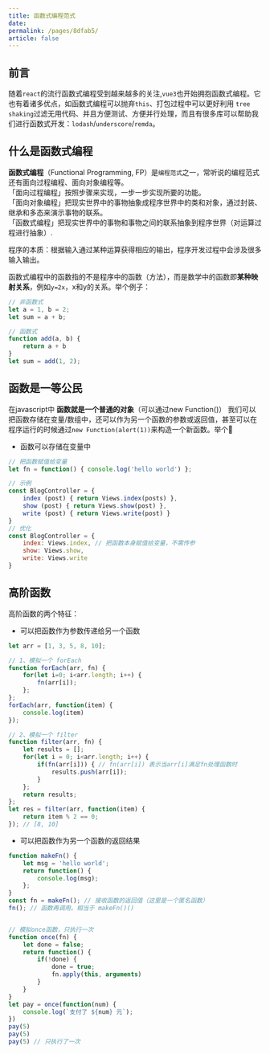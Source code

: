 ```yaml
---
title: 函数式编程范式
date: 
permalink: /pages/8dfab5/
article: false
---
```


## 前言
随着`react`的流行函数式编程受到越来越多的关注,`vue3`也开始拥抱函数式编程。它也有着诸多优点，如函数式编程可以抛弃`this`、打包过程中可以更好利用 `tree shaking`过滤无用代码、并且方便测试、方便并行处理，而且有很多库可以帮助我们进行函数式开发：`lodash`/`underscore`/`remda`。

## 什么是函数式编程
**函数式编程**（Functional Programming, FP）是`编程范式`之一，常听说的编程范式还有面向过程编程、面向对象编程等。  
「面向过程编程」按照步骤来实现，一步一步实现所要的功能。  
「面向对象编程」把现实世界中的事物抽象成程序世界中的类和对象，通过封装、继承和多态来演示事物的联系。  
「函数式编程」把现实世界中的事物和事物之间的联系抽象到程序世界（对运算过程进行抽象）.

程序的本质：根据输入通过某种运算获得相应的输出，程序开发过程中会涉及很多输入输出。  

函数式编程中的函数指的不是程序中的函数（方法），而是数学中的函数即**某种映射关系**，例如`y=2x`，x和y的关系。举个例子：

```js
// 非函数式
let a = 1, b = 2;
let sum = a + b;

// 函数式
function add(a, b) {
    return a + b
}
let sum = add(1, 2);
```

## 函数是一等公民
在javascript中 **函数就是一个普通的对象**（可以通过new Function()）
我们可以把函数存储在变量/数组中，还可以作为另一个函数的参数或返回值，甚至可以在程序运行的时候通过`new Function(alert(1))`来构造一个新函数。举个🌰
- 函数可以存储在变量中
```js
// 把函数赋值给变量
let fn = function() { console.log('hello world') };

// 示例
const BlogController = {
    index (post) { return Views.index(posts) },
    show (post) { return Views.show(post) },
    write (post) { return Views.write(post) }
}
// 优化
const BlogController = {
    index: Views.index, // 把函数本身赋值给变量，不需传参
    show: Views.show,
    write: Views.write
}
```

## 高阶函数
高阶函数的两个特征：
- 可以把函数作为参数传递给另一个函数
```js
let arr = [1, 3, 5, 8, 10];

// 1、模拟一个 forEach
function forEach(arr, fn) {
    for(let i=0; i<arr.length; i++) {
        fn(arr[i]);
    };
};
forEach(arr, function(item) {
    console.log(item)
});

// 2、模拟一个 filter
function filter(arr, fn) {
    let results = [];
    for(let i = 0; i<arr.length; i++) {
        if(fn(arr[i])) { // fn(arr[i]) 表示当arr[i]满足fn处理函数时
            results.push(arr[i]);
        }
    };
    return results;
};
let res = filter(arr, function(item) {
    return item % 2 == 0;
}); // [8, 10]
```

- 可以把函数作为另一个函数的返回结果
```js
function makeFn() {
    let msg = 'hello world';
    return function() {
        console.log(msg);
    };
}
const fn = makeFn(); // 接收函数的返回值（这里是一个匿名函数）
fn(); // 函数再调用。相当于 makeFn()()


// 模拟once函数，只执行一次
function once(fn) {
    let done = false;
    return function() {
        if(!done) {
            done = true;
            fn.apply(this, arguments)
        }
    }
}
let pay = once(function(num) {
    console.log(`支付了 ${num} 元`);
})
pay(5)
pay(5)
pay(5) // 只执行了一次
```




